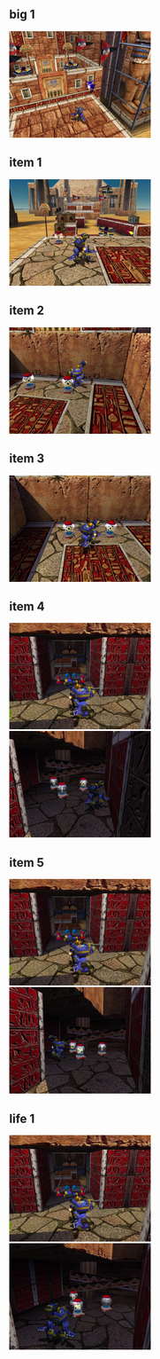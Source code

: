<style>img{width:256px;display:inline;}</style>
## big 1
![](./HiddenBase/HiddenBase-big-1-1.png)

## item 1
![](./HiddenBase/HiddenBase-item-1-1.png)

## item 2
![](./HiddenBase/HiddenBase-item-2-1.png)

## item 3
![](./HiddenBase/HiddenBase-item-3-1.png)

## item 4
![](./HiddenBase/HiddenBase-item-4-1.png)
![](./HiddenBase/HiddenBase-item-4-2.png)

## item 5
![](./HiddenBase/HiddenBase-item-5-1.png)
![](./HiddenBase/HiddenBase-item-5-2.png)

## life 1
![](./HiddenBase/HiddenBase-life-1-1.png)
![](./HiddenBase/HiddenBase-life-1-2.png)

